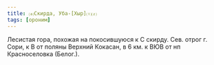 ```yaml
---
title: ⒜Скирда, Уба-[Хыр]⒯⒵
tags: [ороним]
---
```


Лесистая гора, похожая на покосившуюся к С скирду. Сев. отрог г. Сори, к В от
поляны Верхний Кокасан, в 6 км. к ВЮВ от нп Красноселовка (Белог.).
